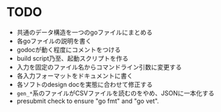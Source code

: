 # TODO

- 共通のデータ構造を一つのgoファイルにまとめる
- 各goファイルの説明を書く
- godocが動く程度にコメントをつける
- build script乃至、起動スクリプトを作る
- 入力を固定のファイル名からコマンドライン引数に変更する
- 各入力フォーマットをドキュメントに書く
- 各ソフトのdesign docを実態に合わせて修正する
- `gen_*`系のファイルがCSVファイルを読むのをやめ、JSONに一本化する
- presubmit check to ensure "go fmt" and "go vet".
